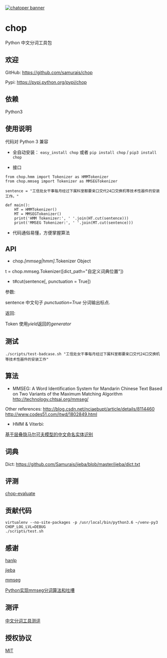 [![chatoper banner][co-banner-image]][co-url]

[co-banner-image]: https://user-images.githubusercontent.com/3538629/42217321-3d5e44f6-7ef7-11e8-94e7-1574bfa1dbb8.png
[co-url]: https://www.chatopera.com

# chop
Python 中文分词工具包

## 欢迎

GitHub: https://github.com/samurais/chop

Pypi: https://pypi.python.org/pypi/chop

## 依赖

Python3

## 使用说明

代码对 Python 3 兼容

* 全自动安装： ``easy_install chop`` 或者 ``pip install chop`` / ``pip3 install chop``

* 接口

```
from chop.hmm import Tokenizer as HMMTokenizer
from chop.mmseg import Tokenizer as MMSEGTokenizer

sentence = "工信处女干事每月经过下属科室都要亲口交代24口交换机等技术性器件的安装工作。"

def main():
    HT = HMMTokenizer()
    MT = MMSEGTokenizer()
    print('HMM Tokenizer:', ' '.join(HT.cut(sentence)))
    print('MMSEG Tokenizer:', ' '.join(MT.cut(sentence)))

```

* 代码通俗易懂，方便掌握算法

## API

* chop.*[mmseg|hmm]*.Tokenizer Object

t = chop.mmseg.Tokenizer([dict_path="自定义词典位置"])

* t#cut(sentence[, punctuation = True])

参数:

sentence 中文句子
*punctuation=True* 分词输出标点.

返回:

Token 使用*yield*返回的*generator*

## 测试

```
./scripts/test-badcase.sh "工信处女干事每月经过下属科室都要亲口交代24口交换机等技术性器件的安装工作"
```

## 算法

* MMSEG: 
A Word Identification System for Mandarin Chinese Text Based on Two
Variants of the Maximum Matching Algorithm
http://technology.chtsai.org/mmseg/

Other references:
http://blog.csdn.net/nciaebupt/article/details/8114460
http://www.codes51.com/itwd/1802849.html

* HMM & Viterbi:

[基于层叠隐马尔可夫模型的中文命名实体识别](http://xueshu.baidu.com/s?wd=%E5%9F%BA%E4%BA%8E%E5%B1%82%E5%8F%A0%E9%9A%90%E9%A9%AC%E5%B0%94%E5%8F%AF%E5%A4%AB%E6%A8%A1%E5%9E%8B%E7%9A%84%E4%B8%AD%E6%96%87%E5%91%BD%E5%90%8D%E5%AE%9E%E4%BD%93%E8%AF%86%E5%88%AB&tn=SE_baiduxueshu_c1gjeupa&ie=utf-8&sc_hit=1)

## 词典

Dict:
https://github.com/Samurais/jieba/blob/master/jieba/dict.txt

## 评测

[chop-evaluate](https://github.com/Samurais/chop-evaluate)

## 贡献代码

```
virtualenv --no-site-packages -p /usr/local/bin/python3.6 ~/venv-py3
CHOP_LOG_LVL=DEBUG
./scripts/test.sh
```

## 感谢

[hanlp](http://www.hankcs.com/nlp/ner/) 

[jieba](https://github.com/fxsjy/jieba)

[mmseg](http://technology.chtsai.org/mmseg/)

[Python实现mmseg分词算法和吐嘈](http://blog.csdn.net/acceptedxukai/article/details/7390300)

## 测评

[中文分词工具测评](http://rsarxiv.github.io/2016/11/29/%E4%B8%AD%E6%96%87%E5%88%86%E8%AF%8D%E5%B7%A5%E5%85%B7%E6%B5%8B%E8%AF%84/)

## 授权协议
[MIT](./LICENSE)
